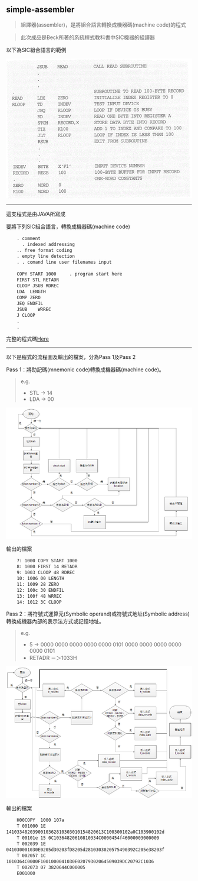 ## simple-assembler

> 組譯器(assembler)，是將組合語言轉換成機器碼(machine code)的程式

> 此次成品是Beck所著的系統程式教科書中SIC機器的組譯器

以下為SIC組合語言的範例

![GIF](img/sp01.gif)
***
這支程式是由JAVA所寫成

要將下列SIC組合語言，轉換成機器碼(machine code)

        . comment
          . indexed addressing
        .. free format coding
        . empty line detection
        . . comand line user filenames input
        
        COPY START 1000		. program start here
        FIRST STL RETADR
        CLOOP JSUB RDREC
        LDA  LENGTH
        COMP ZERO
        JEQ ENDFIL
        JSUB 	WRREC
        J CLOOP
        .
        .

完整的程式碼[Here](test.txt)
***
以下是程式的流程圖及輸出的檔案，分為Pass 1及Pass 2

Pass 1：將助記碼(mnemonic code)轉換成機器碼(machine code)。

> e.g.
>- STL -> 14
>- LDA -> 00

![PNG](img/pass1.PNG)

輸出的檔案

        7: 1000 COPY START 1000
        8: 1000 FIRST 14 RETADR
        9: 1003 CLOOP 48 RDREC
        10: 1006 00 LENGTH
        11: 1009 28 ZERO
        12: 100c 30 ENDFIL
        13: 100f 48 WRREC
        14: 1012 3C CLOOP

Pass 2：將符號式運算元(Symbolic operand)或符號式地址(Symbolic address)轉換成機器內部的表示法方式或記憶地址。

> e.g. 
>- 5 -> 0000 0000 0000 0000 0000 0101 0000 0000 0000 0000 0000 0101
>- RETADR －＞1033H

![PNG](img/pass2.PNG)

輸出的檔案

        H00COPY  1000 107a
        T 001000 1E 1410334820390010362810303010154820613C100300102a0C103900102d
        T 00101e 15 0C10364820610810334C0000454f46000003000000
        T 002039 1E 041030001030E0205d30203fD8205d2810303020575490392C205e38203f
        T 002057 1C 1010364C0000F1001000041030E02079302064509039DC20792C1036
        T 002073 07 3820644C000005
        E001000

